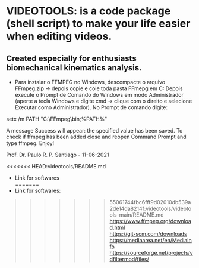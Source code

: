 # VIDEOTOOLS: is a code package (shell script) to make your life easier when editing videos.
## Created especially for enthusiasts biomechanical kinematics analysis.

* Para instalar o FFMPEG no Windows, descompacte o arquivo FFmpeg.zip -> depois copie e cole toda pasta FFmepg em C:
Depois execute o Prompt de Comando do Windows em modo Administrador (aperte a tecla Windows e digite cmd -> clique com o direito e selecione Executar como Administrador).
No Prompt de comando digite:

setx /m PATH "C:\FFmpeg\bin;%PATH%"

A message Success will appear: the specified value has been saved.
To check if ffmpeg has been added close and reopen Command Prompt and type ffmpeg.
Enjoy!

Prof. Dr. Paulo R. P. Santiago - 11-06-2021

<<<<<<< HEAD:videotools/README.md
* Link for softwares \
=======
* Link for softwares: 
>>>>>>> 55061744fbc6fff9d02010db539a2de14da8214f:videotools/videotools-main/README.md
https://www.ffmpeg.org/download.html \
https://git-scm.com/downloads \
https://mediaarea.net/en/MediaInfo \
https://sourceforge.net/projects/vdfiltermod/files/ 
